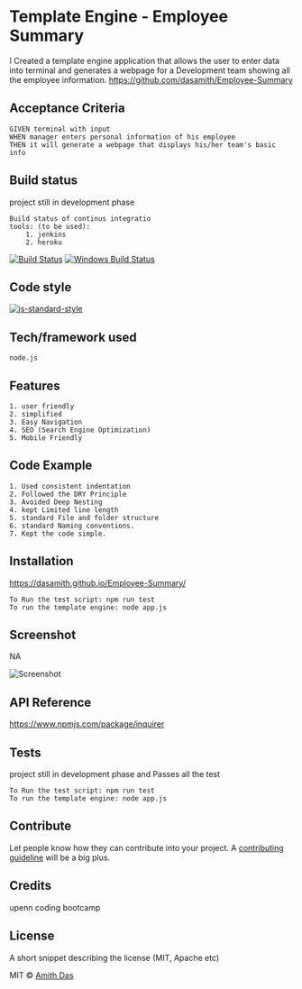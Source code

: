 # Template Engine - Employee Summary

I Created a template engine application that allows the user to enter data into terminal and generates a webpage for a Development team showing all the employee information. https://github.com/dasamith/Employee-Summary


## Acceptance Criteria

    GIVEN terminal with input
    WHEN manager enters personal information of his employee
    THEN it will generate a webpage that displays his/her team's basic info


## Build status
project still in development phase

    Build status of continus integratio
    tools: (to be used):
        1. jenkins
        2. heroku
    
[![Build Status](https://travis-ci.org/akashnimare/foco.svg?branch=master)](https://travis-ci.org/akashnimare/foco)
[![Windows Build Status](https://ci.appveyor.com/api/projects/status/github/akashnimare/foco?branch=master&svg=true)](https://ci.appveyor.com/project/akashnimare/foco/branch/master)

## Code style

[![js-standard-style](https://img.shields.io/badge/code%20style-standard-brightgreen.svg?style=flat)](https://github.com/feross/standard)


## Tech/framework used
    node.js

## Features

    1. user friendly
    2. simplified 
    3. Easy Navigation
    4. SEO (Search Engine Optimization)
    5. Mobile Friendly

## Code Example

    1. Used consistent indentation
    2. Followed the DRY Principle
    3. Avoided Deep Nesting
    4. kept Limited line length
    5. standard File and folder structure
    6. standard Naming conventions.
    7. Kept the code simple.

## Installation

https://dasamith.github.io/Employee-Summary/

    To Run the test script: npm run test
    To run the template engine: node app.js

## Screenshot
NA

![Screenshot](image/Capture.JPG)

## API Reference

https://www.npmjs.com/package/inquirer

## Tests
project still in development phase and Passes all the test

    To Run the test script: npm run test
    To run the template engine: node app.js


## Contribute

Let people know how they can contribute into your project. A [contributing guideline](https://github.com/zulip/zulip-electron/blob/master/CONTRIBUTING.md) will be a big plus.

## Credits
upenn coding bootcamp


## License
A short snippet describing the license (MIT, Apache etc)

MIT © [Amith Das]()
